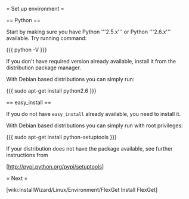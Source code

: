 = Set up environment =

== Python ==

Start by making sure you have Python '''2.5.x''' or Python '''2.6.x''' available. Try running command:

{{{
python -V
}}}

If you don't have required version already available, install it from the distribution package manager.

With Debian based distributions you can simply run:

{{{
sudo apt-get install python2.6
}}}

== easy_install ==

If you do not have `easy_install` already available, you need to install it.

With Debian based distributions you can simply run with root privileges:

{{{
sudo apt-get install python-setuptools
}}}

If your distribution does not have the package available, see further instructions from 

[http://pypi.python.org/pypi/setuptools]

= Next =

[wiki:InstallWizard/Linux/Environment/FlexGet Install FlexGet]